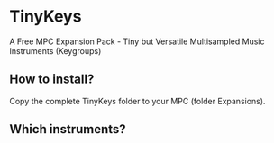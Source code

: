# TinyKeys
A Free MPC Expansion Pack - Tiny but Versatile Multisampled Music Instruments (Keygroups)

## How to install?
Copy the complete TinyKeys folder to your MPC (folder Expansions).

## Which instruments?

